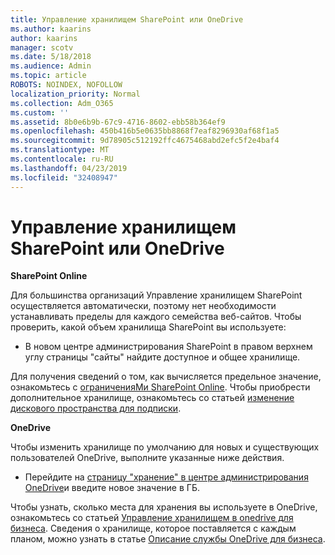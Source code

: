 ```yaml
---
title: Управление хранилищем SharePoint или OneDrive
ms.author: kaarins
author: kaarins
manager: scotv
ms.date: 5/18/2018
ms.audience: Admin
ms.topic: article
ROBOTS: NOINDEX, NOFOLLOW
localization_priority: Normal
ms.collection: Adm_O365
ms.custom: ''
ms.assetid: 8b0e6b9b-67c9-4716-8602-ebb58b364ef9
ms.openlocfilehash: 450b416b5e0635bb8868f7eaf8296930af68f1a5
ms.sourcegitcommit: 9d78905c512192ffc4675468abd2efc5f2e4baf4
ms.translationtype: MT
ms.contentlocale: ru-RU
ms.lasthandoff: 04/23/2019
ms.locfileid: "32408947"
---
```

# <a name="manage-your-sharepoint-or-onedrive-storage"></a>Управление хранилищем SharePoint или OneDrive

 **SharePoint Online**
  
Для большинства организаций Управление хранилищем SharePoint осуществляется автоматически, поэтому нет необходимости устанавливать пределы для каждого семейства веб-сайтов. Чтобы проверить, какой объем хранилища SharePoint вы используете:
  
- В новом центре администрирования SharePoint в правом верхнем углу страницы "сайты" найдите доступное и общее хранилище.
    
Для получения сведений о том, как вычисляется предельное значение, ознакомьтесь с [ограниченияМи SharePoint Online](https://go.microsoft.com/fwlink/p/?LinkID=856113). Чтобы приобрести дополнительное хранилище, ознакомьтесь со статьей [изменение дискового пространства для подписки](https://go.microsoft.com/fwlink/?linkid=866428).
  
 **OneDrive**
  
Чтобы изменить хранилище по умолчанию для новых и существующих пользователей OneDrive, выполните указанные ниже действия.
  
- Перейдите на [страницу "хранение" в центре администрирования OneDrive](https://admin.onedrive.com/?v=StorageSettings)и введите новое значение в ГБ.
    
Чтобы узнать, сколько места для хранения вы используете в OneDrive, ознакомьтесь со статьей [Управление хранилищем в onedrive для бизнеса](https://go.microsoft.com/fwlink/?linkid=866429). Сведения о хранилище, которое поставляется с каждым планом, можно узнать в статье [Описание службы OneDrive для бизнеса](https://go.microsoft.com/fwlink/p/?LinkID=826071).
  

